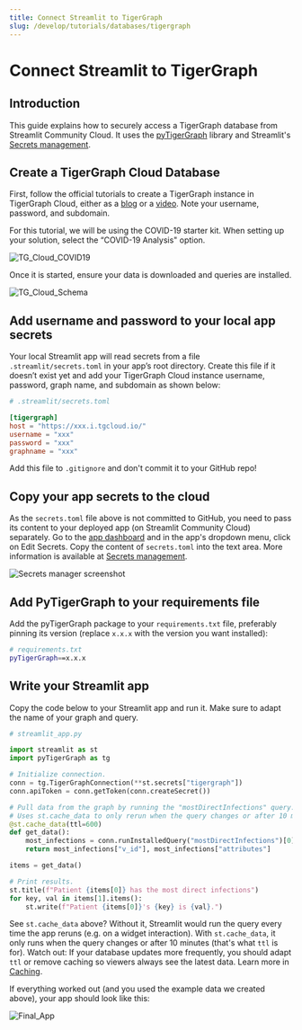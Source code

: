 ```yaml
---
title: Connect Streamlit to TigerGraph
slug: /develop/tutorials/databases/tigergraph
---
```


# Connect Streamlit to TigerGraph

## Introduction

This guide explains how to securely access a TigerGraph database from Streamlit Community Cloud. It uses the [pyTigerGraph](https://pytigergraph.github.io/pyTigerGraph/GettingStarted/) library and Streamlit's [Secrets management](/deploy/streamlit-community-cloud/deploy-your-app/secrets-management).

## Create a TigerGraph Cloud Database

First, follow the official tutorials to create a TigerGraph instance in TigerGraph Cloud, either as a [blog](https://www.tigergraph.com/blog/getting-started-with-tigergraph-3-0/) or a [video](https://www.youtube.com/watch?v=NtNW2e8MfCQ). Note your username, password, and subdomain.

For this tutorial, we will be using the COVID-19 starter kit. When setting up your solution, select the “COVID-19 Analysis" option.

![TG_Cloud_COVID19](/images/databases/tigergraph-1.png)

Once it is started, ensure your data is downloaded and queries are installed.

![TG_Cloud_Schema](/images/databases/tigergraph-2.png)

## Add username and password to your local app secrets

Your local Streamlit app will read secrets from a file `.streamlit/secrets.toml` in your app’s root directory. Create this file if it doesn’t exist yet and add your TigerGraph Cloud instance username, password, graph name, and subdomain as shown below:

```toml
# .streamlit/secrets.toml

[tigergraph]
host = "https://xxx.i.tgcloud.io/"
username = "xxx"
password = "xxx"
graphname = "xxx"
```

<Important>

Add this file to `.gitignore` and don't commit it to your GitHub repo!

</Important>

## Copy your app secrets to the cloud

As the `secrets.toml` file above is not committed to GitHub, you need to pass its content to your deployed app (on Streamlit Community Cloud) separately. Go to the [app dashboard](https://share.streamlit.io/) and in the app's dropdown menu, click on Edit Secrets. Copy the content of `secrets.toml` into the text area. More information is available at [Secrets management](/deploy/streamlit-community-cloud/deploy-your-app/secrets-management).

![Secrets manager screenshot](/images/databases/edit-secrets.png)

## Add PyTigerGraph to your requirements file

Add the pyTigerGraph package to your `requirements.txt` file, preferably pinning its version (replace `x.x.x` with the version you want installed):

```bash
# requirements.txt
pyTigerGraph==x.x.x
```

## Write your Streamlit app

Copy the code below to your Streamlit app and run it. Make sure to adapt the name of your graph and query.

```python
# streamlit_app.py

import streamlit as st
import pyTigerGraph as tg

# Initialize connection.
conn = tg.TigerGraphConnection(**st.secrets["tigergraph"])
conn.apiToken = conn.getToken(conn.createSecret())

# Pull data from the graph by running the "mostDirectInfections" query.
# Uses st.cache_data to only rerun when the query changes or after 10 min.
@st.cache_data(ttl=600)
def get_data():
    most_infections = conn.runInstalledQuery("mostDirectInfections")[0]["Answer"][0]
    return most_infections["v_id"], most_infections["attributes"]

items = get_data()

# Print results.
st.title(f"Patient {items[0]} has the most direct infections")
for key, val in items[1].items():
    st.write(f"Patient {items[0]}'s {key} is {val}.")
```

See `st.cache_data` above? Without it, Streamlit would run the query every time the app reruns (e.g. on a widget interaction). With `st.cache_data`, it only runs when the query changes or after 10 minutes (that's what `ttl` is for). Watch out: If your database updates more frequently, you should adapt `ttl` or remove caching so viewers always see the latest data. Learn more in [Caching](/develop/concepts/architecture/caching).

If everything worked out (and you used the example data we created above), your app should look like this:

![Final_App](/images/databases/tigergraph-3.png)
